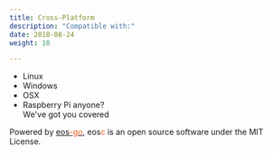 ```yaml
---
title: Cross-Platform
description: "Compatible with:"
date: 2018-08-24
weight: 10

---
```


<ul class="li-custom li-check">
<li><i class="fas fa-check"></i>Linux</li>
<li><i class="fas fa-check"></i>Windows</li>
<li><i class="fas fa-check"></i>OSX</li>
<li><i class="fas fa-check"></i>Raspberry Pi anyone?<br/>We've got you covered</li>
</ul>
<p>Powered by <span class="tool-logo"><a href="https://www.eoscanada.com/en/tools/eos-go">eos<span style="color: #f05922;">-go</span></a></span>, <span class="tool-logo">eos<span style="color: #f05922;">c</span></span> is an open source software under the MIT License.</p>